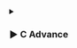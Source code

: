 <details>
  <summary><h3>▶ C Advance </h3></summary>

<details>
  <summary><h3>Quá trình biên dịch</h3></summary>
	
Quy trình biên dịch là quá trình chuyển đổi từ ngôn ngữ bậc cao (NNBC) (C/C++, Pascal, Java, C#…) sang  ngôn ngữ máy , để máy tính có thể hiểu và thực thi.
### Quá trình biên dịch bao gồm 4 giai đoạn:
- Giai đoàn tiền xử lý (Pre-processor)
- Giai đoạn dịch NNBC sang Asembly (Compiler)
- Giai đoạn dịch asembly sang ngôn ngữ máy (Asember)
- Giai đoạn liên kết (Linker)
![compiler](https://github.com/khokhanptv/ADVANCED-CC-ALGORITHM-T122023/assets/136571945/439abd04-d8d2-4f2c-97a5-be7f5074fe39)

**_Pre-processor (Giai đoạn tiền xử lý):_**

-   1 Project có nhiều file:`a.h, b.h, a.c, b.c `và file `main.c` sau quá trình tiền xử lý thành 1 file duy nhất là file `main.i`.
-   Lệnh trong CMD là: `gcc -E main.c -o main.i`

**3 việc xảy ra trong quá trình tiền xử lý:**

-   Xóa bỏ cmt,ghi chú.
-   `#include` file header, có nghĩa là nội dung file sẽ được chèn vào vị trí mà mình chỉ định.
-   Triển khai macro:

    -   Macro là từ dùng để chỉ những thông tin được xử lý ở tiền xử lý.Hiểu nôm na là cái j mà ở bước tiền xử lý làm thì sẽ gọi là macro.
    -   `#define`:

        -   Macro được định nghĩa bằng cách sử dụng chỉ thị tiền xử lý #define.
        -   Nơi nào có tên Macro sẽ được thay thế bằng nội dung của macro đó.
        -   Giảm lặp lại mã ,dễ bảo trì.
        -   ví dụ:

        ```C
        #define display_sum(a,b) \ // xuống dòng
        	printf("this is macro to sum 2 number \n");\
        	printf("result is:%d \n",a+b);// dòng cuối cùn không cần\

        int main(){
        	display_sum(5,6);
        	return 0;
        }
        ```

    -   `#undef`:

        -   Dùng để hủy định nghĩa 1 macro đã dc định nghĩa trước đó bằng `#define`.
        -   Nếu hai hoặc nhiều tệp tiêu đề có cùng tên macro, chúng có thể xung đột với nhau. Việc sử dụng các chỉ thị này giúp ngăn chặn các xung đột này.
        -   ví dụ:

        ```C
        #include <stdio.h>
        #include "nhietdo.c"
        #include "doam.c"
        // trong 2 file đều có macro lần lượt là:
        //#define cam_bien 10(nhietdo.c)
        //#define cam_bien 20(doam.c)

        int main(){
        	#undef cam_bien
        	#define cam_bien 40
        	return 0;
        }
        ```

    -   `#if`: Sử dụng để bắt đầu 1 điều kiện xử lý.Nếu đúng thì các dòng lệnh sau `#if` sẽ được biên dịch , sai sẽ bỏ qua đến khi gặp`#endif`.
    -   `#elif`: Để thêm 1 ĐK mới khi `#if` hoặc `#elif` sai.
    -   `#else`: Dùng khi không có ĐK nào đúng
    -   `#ifdef` : Dùng để kiểm tra 1 macro định nghĩa hay chưa.Nếu định nghĩa rồi thì mã sau ifdef sẽ được biên dịch.
    -   `#ifndef`: Dùng để kiểm tra 1 macro định nghĩa hay chưa.Nếu chưa định nghĩa thì mã sau ifndef sẽ được biên dịch.Thường dùng để kiểm tra macro đó đã dc định nghĩa trong file nào chưa, kết thúc thì `#endif`

    **Mục đích để tránh Định Nghĩa Nhiều Lần và Xung Đột**

    -   Ví dụ:

    ```C
    #ifndef __MAIN_H__
    #define __MAIN_H__
    #include<stdio.h>
    #endif
    ```

    -   1 số toán tử trong Macro:

        -   #define STRINGSIZE(x) #x
        -   Ví dụ:

            ```C
            #define STRINGSIZE(x) #x
            #define DATA 40

            int main(){
            	prinf("the value: %s\n",STRINGSIZE(DATA));
            	return 0;
            // sẽ in ra the value: DATA
            }
            ```

        -   Variadic Macro: Là 1 macro cho phép nhận 1 số lượng biến tham số có thể thay đổi
        <details>
        <summary>Ví dụ:</summary>

        ```C

        	#include <stdio.h>

        	#define print_menu_item(...) \
        		do { \
        			const char *items[] = {__VA_ARGS__}; \
        			int n = sizeof(items) / sizeof(items[0]); \
        			for (int i = 0; i < n; i++) { \
        				print_menu_item(i + 1, items[i]); \
        			} \
        		} while (0)

        	#define case_option(number, function) \
        		case number: \
        			function(); \
        			break;

        	#define handle_option(option, ...) \
        		switch (option) { \
        			__VA_ARGS__ \
        			default: \
        				printf("Invalid option!\n"); \
        		}

        	void print_menu_item(int number, const char *item) {
        			printf("%d. %s\n", number, item);
        		}

        	void feature1() { printf("Feature 1 selected\n"); }
        	void feature2() { printf("Feature 2 selected\n"); }
        	void feature3() { printf("Feature 3 selected\n"); }
        	void feature4() { printf("Feature 4 selected\n"); }

        	int main() {
        		print_menu_item("Option 1", "Option 2", "Option 3", "Option 4", "Exit");

        		int option;
        		scanf("%d", &option);

        		handle_option(option,
        					case_option(1, feature1)
        					case_option(2, feature2)
        					case_option(3, feature3)
        					case_option(4, feature4)
        		)

        		return 0;
        ```

        </details>

-   **_Compiler (Giai đoạn dịch NNBC sang ngôn ngữ Assembly):_**
    -   Quá trình này compiler sẽ biên dịch từ file `.i` sang file ngôn ngữ assembly là file `.s`.
    -   Dùng lệnh `gcc -S main.i -o main.s`.
-   **_Assembler (Giai đoạn dịch ngôn ngữ Assembly sang ngôn ngữ máy):_** compiler sẽ Biên dịch ngôn ngữ Assembly sang ngôn ngữ máy (0 và 1). Và tạo ra tệp tin Object `.o`
    -   Dùng lệnh `gcc -c main.s -o main.o` để tạo ra file ".o"
-   **_Linker (Giải đoạn liên kết):_**
    -   1 hoặc nhiều file.o sẽ được compiler liên kết lại 1 File `.exe`.
    -   File này để hệ điều hành chạy
    -   Dùng lệnh `gcc  main.o -o filename` để tạo ra tệp thực thi .

</details>
<details>
  <summary><h3>Stdargt - Assert</h3></summary>

-   **Stdargt:**
-   Cú pháp: `#include<stdarg.h`
-   stdarg.h trong Thư viện C định nghĩa một kiểu biến va_list và 3 macro mà có thể được sử dụng để lấy các tham số trong một hàm khi không cần biết chính xác có bao nhiêu tham số đầu vào
-   va_list: là một kiểu dữ liệu để đại diện cho danh sách các đối số biến đổi.
-   va_start: Bắt đầu một danh sách đối số biến đổi. Nó cần được gọi trước khi truy cập các đối số biến đổi đầu tiên.
-   va_arg: Truy cập một đối số trong danh sách. Hàm này nhận một đối số của kiểu được xác định bởi tham số thứ hai
-   va_end: Kết thúc việc sử dụng danh sách đối số biến đổi. Nó cần được gọi trước khi kết thúc hàm.

<details>
<summary>Ví dụ:</summary>

```C
#include <stdio.h>
#include <stdarg.h>

int sum(int count, ...) {
    va_list args;// đây là 1 kiểu dữ liệu ,để lưu 1 địa chỉ
    va_start(args, count);//count để xác định  giá trị ban đầu
	//trong trường hợp này là 4....

    int result = 0;
    for (int i = 0; i < count; i++) {
        result += va_arg(args, int);// ép kiểu dữ liệu
    }

    va_end(args);

    return result;
}

int main() {
    printf("Sum: %d\n", sum(4, 1, 2, 3, 4));// sum:10 , vì cout =4>> truyền vào 4 tham số
    return 0;
}

```

</details>

<details>
<summary>Ví dụ 2:</summary>

```C++
#include <stdio.h>
#include <stdarg.h>


typedef struct Data
{
    int x;
    double y;
} Data;

void display(int count, ...) {

    va_list args;

    va_start(args, count);

    int result = 0;

    for (int i = 0; i < count; i++)
    {
        Data tmp = va_arg(args,Data);
        printf("Data.x at %d is: %d\n", i,tmp.x);
        printf("Data.y at %d is: %f\n", i,tmp.y);
    }


    va_end(args);


}

int main() {


    display(3, (Data){2,5.0} , (Data){10,57.0}, (Data){29,36.0});
    return 0;
}

```

</details>
<details>
<summary>Ví dụ 3:</summary>

-   Bài toán thực tế, làm sao viết 1 hàm chung , để phù hợp với bất kỳ số lượng tham số đầu vào.
-   cảm biến độ ẩm 2 tham số , nhiệt độ 3 tham số >> cần 1 hàm phù hợp

```C
#include <stdio.h>
#include <stdarg.h>

typedef enum {
    TEMPERATURE_SENSOR,
    PRESSURE_SENSOR
} SensorType;// đầu tiên định nghĩa 1 enum

void processSensorData(SensorType type, ...) {
    va_list args;
    va_start(args, type);

    switch (type) {
        case TEMPERATURE_SENSOR: {// khi có bài toán lựa chọn thì dùng switch..case
            int numArgs = va_arg(args, int);
            int sensorId = va_arg(args, int);
            float temperature = va_arg(args, double); // float được promote thành double
            printf("Temperature Sensor ID: %d, Reading: %.2f degrees\n", sensorId, temperature);
            if (numArgs > 2) {
                // Xử lý thêm tham số nếu có
                char* additionalInfo = va_arg(args, char*);
                printf("Additional Info: %s\n", additionalInfo);
            }
            break;
        }
        case PRESSURE_SENSOR: {
            int numArgs = va_arg(args, int);
            int sensorId = va_arg(args, int);
            int pressure = va_arg(args, int);
            printf("Pressure Sensor ID: %d, Reading: %d Pa\n", sensorId, pressure);
            if (numArgs > 2) {
                // Xử lý thêm tham số nếu có
                char* unit = va_arg(args, char*);
                printf("Unit: %s\n", unit);
            }
            break;
        }
    }

    va_end(args);
}

int main() {
    processSensorData(TEMPERATURE_SENSOR, 3, 1, 36.5, "Room Temperature");
    processSensorData(PRESSURE_SENSOR, 2, 2, 101325);
    return 0;
}

```

</details>

-   **assert:** - Cung cấp macro assert. - Macro này được sử dụng để kiểm tra một điều kiện. - Nếu điều kiện đúng (true), không có gì xảy ra và chương trình tiếp tục thực thi. - Nếu điều kiện sai (false), chương trình dừng lại và thông báo một thông điệp lỗi. - Dùng trong debug, dùng #define NDEBUG để tắt debug - Tóm lại, assert thường được sử dụng để kiểm tra điều kiện và kết thúc chương trình khi có lỗi
<details>
<summary>Ví dụ:</summary>

```C
#include <stdio.h>
#include <assert.h>
int main() {
	int x = 5;
	assert(x == 5);    // Chương trình sẽ tiếp tục thực thi nếu điều kiện là đúng.
	printf("X is: %d", x);
	return 0;
}

```

</details>

-Thông thường trong thực tế sẽ code:

<details>
<summary>Ví dụ:</summary>

```C
#define LOG(condition, cmd) assert(condition && #cmd);
int main{
	int x=0;
	LOG(x>5,x phai lon hon 5);
}
```

Hoặc

```C
#include <assert.h>
#define ASSERT_IN_RANGE(val, min, max) assert((val) >= (min) && (val) <= (max))

void setLevel(int level) {
    ASSERT_IN_RANGE(level, 1, 31);
    // Thiết lập cấp độ
}
int main(){
	int x=45;
	int day =5;
	ASSERT_IN_RANGE	(day,0,31);// day <31 thì sẽ thực hiện code tiếp theo
	//sai thì thông báo
	printf("day bang %d\n",day);

}

```

</details>

</details>
<details>
  <summary><h3>Pointer</h3></summary>

-   Con trỏ (pointer) là một biến chứa địa chỉ bộ nhớ của một biến khác. Việc sử dụng con trỏ giúp chúng ta thực hiện các thao tác trên bộ nhớ một cách linh hoạt hơn.
-   Thông qua con trỏ có thể thay đổi giá trị tại biến mà nó trỏ tới

-   Cách khai báo:

```C
int x = 10;
int *ptr = &x;  // ptr giờ đây chứa địa chỉ của x
*ptr =5;
>> x bằng5
```

-   Kích thước của con trỏ phụ thuộc vào kiến trúc máy tính và trình biên dịch.
-   `Môi trường Windows 32 bit: 4 bytes`
-   `Môi trường Windows 64 bit: 8 bytes`

```C
int main()
{
    int *ptr;
    printf("Size of pointer: %d bytes\n", sizeof(ptr));
    return 0;

}

```

-   Ứng dụng để truyền tham trị .
<details>
<summary>Ví dụ:</summary>

```C
#include <stdio.h>

// Hàm swap: Đổi giá trị của hai biến sử dụng con trỏ
void swap(int *a, int *b)
{
    int tmp = *a;   // Lưu giá trị của biến a vào biến tạm thời tmp
    *a = *b;        // Gán giá trị của biến b cho biến a
    *b = tmp;       // Gán giá trị của biến tạm thời tmp (ban đầu là giá trị của a) cho biến b
}

// Hàm main: Hàm chính của chương trình
int main()
{
    int a = 10, b = 20; // Khai báo và khởi tạo hai biến a và b

    swap(&a, &b);       // Gọi hàm swap để đổi giá trị của a và b

    // In ra giá trị của a và b sau khi đã đổi giá trị
    printf("value a is: %d\n", a);
    printf("value b is: %d\n", b);

    return 0; // Kết thúc chương trình
}

```

</details>

**Con trỏ hàm**

-   Pointer to function (con trỏ hàm) là một biến giữ địa chỉ của một hàm.Có nghĩa nó trỏ đến vùng nhớ chứa mã máy của hàm được định nghĩa
-   Có thể sử dụng con trỏ hàm để truy cập và gọi hàm từ một địa chỉ bộ nhớ cụ thể.
-   Cú pháp:
    `kiểu dữ liệu (*tên con trỏ hàm)(kieu du liêu1, kieu du liêu2)`
-   kiểu dữ liệu trùng với kiểu dữ liệu của hàm trỏ tới.
-   Nếu cần truyền tham số thì kiểu dữ liệu 1 ,2 trùng với hàm truyền vào.

```C
#include <stdio.h>
int add(int a, int b) {
    return a + b;
}
int main() {
    int (*sum)(int, int); // Khai báo con trỏ hàm
    sum = add;            // Gán địa chỉ của hàm add cho con trỏ sum

    printf("Sum: %d\n", sum(3, 4)); // Gọi hàm thông qua con trỏ hàm

    return 0;
}
```

**Hàm con trỏ**

-   Hàm con trỏ là một hàm mà tham số của nó là một con trỏ hàm.
-   Điều này cho phép bạn truyền một hàm cụ thể vào một hàm khác để thực hiện các tác vụ động linh hoạt
<details>
<summary>Ví dụ:</summary>

```C
#include <stdio.h>
// Hàm con trỏ làm tham số cho một hàm khác
void processNumbers(int (*operation)(int, int), int a, int b) {
    int result = operation(a, b);
    printf("Result: %d\n", result);
}

// Hàm mẫu 1
int add(int a, int b) {
    return a + b;
}

int main() {
    int a = 10, b = 5;
    processNumbers(add, a, b);


    return 0;
}
```

</details>

**Con trỏ void**

-   Void Pointer là một kiểu đặc biệt của con trỏ ,nó có thể trỏ đến bất kỳ địa chỉ nào mà không cần biết tới kiểu dữ liệu của giá trị tại địa chỉ đó.
-   Cách ép kiểu dữ liệu từ con trỏ Void:`(int*)(ptr)` đang ép về kiểu int.
-   Dùng trong bài toán , nhiều kiểu dữ liệu mà không muốn dùng nhiều loại con trỏ trỏ tới chúng .
-   Trong ví dụ bên dưới, con trỏ ptr trỏ tới tất cả các biến.
<details>
<summary>Ví dụ:</summary>

```C
#include <stdio.h>
#include <stdlib.h>

int sum(int a, int b)
{
    return a+b;
}

int main() {

    char array[] = "Hello";
    int value = 5;
    double test = 15.7;
    char letter = 'A';

    void *ptr = &value;
    printf("value is: %d\n", *(int*)(ptr));

    ptr = &test;
    printf("value is: %f\n", *(double*)(ptr));

    ptr = &letter;
    printf("value is: %c\n", *(char*)(ptr));

    ptr = sum;
    printf("sum: %d\n", ((int (*)(int,int))ptr)(5,6));

    void *ptr1[] = {&value, &test, &letter , sum, array};

    printf("value: %d\n", *(int*)ptr1[0]);

    printf("value: %c\n", *((char*)ptr1[4]+1));

    return 0;
}

```

</details>

**Con trỏ hằng- Pointer to Constant**

-   Khai báo:`const　<Kiểu dữ liệu>　* <Tên con trỏ>;`
-   không thể thay đổi giá trị tại biến mà nó đang trỏ đến.
-   Ứng dụng:Trong bài toán thao tác với mảng, lý do arr trả về địa chỉ ,là 1 con trỏ , có thể thay đổi giá trị thông qua địa chỉ .
-   So sánh:

| Con trỏ thường          | Con trỏ hằng               |
| ----------------------- | -------------------------- |
| Có thể thay đổi giá trị | không thể thay đổi giá trị |

```C
 int *ptr;// con trỏ thường
 const int *ptr1;//con trỏ hằng
 x=5;
 ptr=&x;
 *ptr=10;
 printf("x la %d",x);//x =10
 *ptr1 =10;//lỗi , vì nó làm thay đổi giá trị biến
```

**Hằng con trỏ- Constant Pointer**

-   Khai báo:`int *const const_ptr = &value;`
-   Đặc điểm:
    -   Khi khai báo hằng con trỏ cần khởi tạo giá trị địa chỉ cho nó.
    -   Khi hằng con trỏ đã trỏ đến 1 địa chỉ nào rồi,nó không thể trỏ tới bất kỳ 1 địa chỉ nào khác.
    -   Có thể thay đổi được giá trị tại địa chỉ đã khởi gán ban đầu.

<details>
<summary>Ví dụ:</summary>

```C
#include <stdio.h>
#include <stdlib.h>
int main() {
	int value = 5;
	int test = 15;
	int *const const_ptr = &value;
	printf("value: %d\n", *const_ptr);
	*const_ptr = 7
	printf("value: %d\n", *const_ptr);
	const_ptr = &test; // LỖI vì đã cố định vào value
	return 0;
}
```

</details>

**Pointer to Pointer**

-   là một kiểu dữ liệu trong ngôn ngữ lập trình cho phép bạn lưu trữ địa chỉ của một con trỏ.
-   Con trỏ đến con trỏ cung cấp một cấp bậc trỏ mới, cho phép bạn thay đổi giá trị của con trỏ gốc.
-   Cấp bậc này có thể hữu ích trong nhiều tình huống, đặc biệt là khi bạn làm việc với các hàm cần thay đổi giá trị của con trỏ.

<details>
<summary>Ví dụ:</summary>

```C
int test = 5;	//Address: 0x01
			 	//Value:	5
int *ptr = &test;//Address: 0x02
			 	//Value:	0x01
int **ptr1=&ptr;//Address: 0x03
			 	//Value:	0x01

#include <stdio.h>

int main() {
    int x = 10;
    int *ptr1 = &x;  // Con trỏ ptr1 trỏ đến biến x
    int **ptr2 = &ptr1;  // Con trỏ ptr2 trỏ đến con trỏ ptr1

    printf("Địa chỉ x: %p\n", &x);   //Địa chỉ x: 0x7ffe88cb3ab4
    printf("gia tri ptr1: %p\n", ptr1);//gia tri ptr1: 0x7ffe88cb3ab4
    printf("Địa chỉ con trỏ ptr1: %p\n", &ptr1);//Địa chỉ con trỏ ptr1: 0x7ffe88cb3ab8
    printf("Giá trị của ptr2 (địa chỉ của ptr1): %p\n", ptr2)//Giá trị của ptr2 (địa chỉ của ptr1): 0x7ffe88cb3ab8

    return 0;
}

```

</details>

**NULL Pointer**

-   Khai báo:`int *ptr = NULL; `
-   NULL pointer là một con trỏ không trỏ đến bất kỳ vùng nhớ cụ thể nào.
-   Trong vđk khởi tạo con trỏ phải gán NULL
-   Trước khi xài thì phải kiểm tra nó là NULL hay không.
-   Lý do nếu kiểm tra không phải là NULL thì con trỏ đang trỏ tới 1 giá trị nào đó ,Tránh dereferencing (sử dụng giá trị mà con trỏ trỏ đến) làm sai chương trình.
-   Khi xài xong 1 pointer thì phải gán nó bằng Null, để tránh sử dụng giá trị cũ của con trỏ.

<details>
<summary>Ví dụ:</summary>

```C

#include <stdio.h>
int main() {
    int *ptr = NULL;  // Gán giá trị NULL cho con trỏ 0x0000000

    if (ptr == NULL) {
        printf("Pointer is NULL\n");
    } else {
        printf("Pointer is not NULL\n");
    }

    int score_game = 5;
    if (ptr == NULL)
    {
        ptr = &score_game;
        *ptr = 30;
        ptr = NULL;
    }
}

```

</details>

</details>
<details>
  <summary><h3>Từ khóa đặc biệt trong C </h3></summary>

-   Biến cục bộ là biến tồn tại trong các hàm :Hàm main() , hàm con.Biến cục bộ sẽ được lưu vào vùng nhớ stack, thu hồi khi kết thúc hàm.
-   Biến toàn cục là các biến được khai báo ở bên ngoài tất cả các hàm , Biến toàn cục tồn tại cho tới khi chương trình kết thúc.

### Khác nhau của static cục bộ và static toàn cục:

**Biến static cục bộ:**

-   Khi 1 biến cục bộ được khai báo với từ khóa static. Biến sẽ chỉ được khởi tạo 1 lần duy nhất và tồn tại suốt thời gian chạy chương trình.
-   Giá trị của nó không bị mất đi ngay cả khi kết thúc hàm
-   Biến static sẽ lưu vào vùng nhớ Data/ Bss, được giải phóng khi kết thúc chương trình.

-   Ví dụ:

```C
		#include <stdio.h>
		void printMessage() {
		static int count = 0;
		// Tăng giá trị biến mỗi lần hàm được gọi
		count++;
		printf("Count: %d\n", count);
		}

		int main() {
		// Gọi hàm có sử dụng biến static
		printMessage();//
		printMessage();

		return 0;
		}// KQ:Count: 1,Count: 2

```

**Biến static toàn cục:**

-   Biến toàn cục static sẽ chỉ có thể được truy cập và sử dụng trong File khai báo nó, các File khác không có cách nào truy cập được.Nghĩa là `extern` không dùng được
-   Ví dụ:globalStaticVar được khai báo là static và nằm trong file "File1.c". Do đó, bạn không thể trực tiếp truy cập nó từ file "File2.c", bằng extern int globalStaticVar; trong File2.c, chương trình sẽ không biên dịch được và thông báo lỗi.

**Biến Extern:**

-   Trong C, khi 1 biến đi sau từ khóa “extern” có nghĩa:
-   Từ khóa extern được sử dụng để khai báo một biến,hàm mà đã được định nghĩa bên ngoài chương trình hoặc tệp tin.
-   Biến extern không tạo ra bộ nhớ mới cho biến , tiết kiệm dung lượng chương trình
-   Biến được tham chiếu phải được khai báo toàn cục.
-   Lưu ý: khi sử dụng extern, không được khai báo giá trị ban đầu cho biến

 <details>
<summary>Ví dụ</summary>

-   File 1 ta khai báo

```C
int GlobalVariable = 0; // implicit definition
void SomeFunction(); // function prototype (declaration)
int main()
{
  GlobalVariable = 1;
  SomeFunction();
  return 0;
}
```

-   File 2, chúng ta extern biến đó để sử dụng

```C
extern int GlobalVariable; // implicit definition
void SomeFunction(); // function prototype (declaration)
int main()
{
  GlobalVariable = 1;
  SomeFunction();
  return 0;
};
```

 </details>

**Biến register:**

-   Từ khóa register được dùng để khai báo các biến có tính chất như biến cục bộ nhưng mà nó được lưu trong thanh ghi của CPU. Do nó được lưu trong thanh ghi nên tốc độ xử lý sẽ nhanh hơn so với các biến được lưu trong Ram.
    `register int counter = 0;`
-   Hạn chế dùng register vì thanh ghi có giới hạn (32 bit là 4 byte , 64 bit là 8 byte ) >> chỉ lưu những biến quan trọng , cần tính toán nhanh
-   Giải thích :Nếu khai báo biến thông thường để tính toán không có từ khóa register , thực hiện một phép tính thì cần có 3 bước.
    -   Ví dụ: `int a = 6.Ví dụ :a có địa chỉ là 0X01,  a=a+4`
    -   B1:Lưu địa chỉ và giá trị của biến vào bộ nhớ RAM : `0X01=6;`
    -   B2:Sau đó chuyển từ Ram qua thanh ghi(register)
    -   B3:Từ register chuyển qua ALU (Arithmetic Logic Unit) ,để tính toán.Sau khi tính toán xong thì lại chuyển ngược về register>> về RAM

**Biến volatile:** Thông báo cho trình biên dịch rằng giá trị của biến này không tối ưu , nếu tối ưu thì sẽ không đúng kết quả của người code.

-   Sử dụng volatile với biến có giá trị thay đổi từ bên ngoài , liên tục và giống nhau.Nếu không có volatile, compiler sẽ hiểu rằng các biến như vậy dường như không thay đổi giá trị nên compiler có xu hướng loại bỏ để có thể tối ưu kích cỡ file code .
-   Ví dụ:

```C
   	int main() {
    volatile int sensorValue;

    while (1) {
        // Đọc giá trị từ cảm biến (sensor)
        sensorValue = readSensor();

        // Xử lý giá trị cảm biến
        processSensorValue(sensorValue);
    }

    return 0;
}
```

</details>
 
<details>
  <summary><h3>Goto_setjmp</h3></summary>

**Goto:**

-   goto là một từ khóa trong ngôn ngữ lập trình C, cho phép chương trình nhảy đến một nhãn (label) đã được đặt trước đó trong cùng một hàm.

 <details>
<summary>Ví dụ</summary>

```C
#include <stdio.h>
int main() {
	int i = 0;   // Đặt nhãn    start
	if (i >= 5) {
		goto end;  // Chuyển control đến nhãn "end"
		}
		printf("%d ", i);
		i++;
		goto start;  // Chuyển control đến nhãn "start"
		end: // Nhãn "end"
		printf("\n");
		return 0;
	}
```

</details>

**Setjmp.h:**

-   `setjmp.h` là một thư viện trong ngôn ngữ lập trình C, chứa các hàm setjmp và longjmp được sử dụng để xử lý các tình huống ngoại lệ.
-   Khi điều kiện là sai, chúng không dừng chương trình lại như assert, mà thay vào đó chúng tạo ra một cơ hội để nhảy đến một điểm nhảy trước đó đã được đánh dấu bởi setjmp
-   `setjmp` sẽ lưu điểm đánh dấu chương trình ngoại lệ .
-   `longjmp` được sử dụng để nhảy đến một điểm đã được đánh dấu bởi setjmp.

 <details>
<summary>Ví dụ</summary>

```C

#include <stdio.h>
#include <setjmp.h>

jmp_buf buf;//jmp_buf là kiểu dữ liệu trong thư viện Setjmp.h
int exception_code;

#define TRY if ((exception_code = setjmp(buf)) == 0)
#define CATCH(x) else if (exception_code == (x))
#define THROW(x) longjmp(buf, (x))


double divide(int a, int b) {
    if (b == 0) {
        THROW(1); // Mã lỗi 1
    }
    return (double)a / b;
}

int main() {
    int a = 10;
    int b = 0;
    double result = 0.0;

    TRY {
        result = divide(a, b);
        printf("Result: %f\n", result);
    } CATCH(1) {
        printf("Error: Divide by 0!\n");
    }


    // Các xử lý khác của chương trình
    return 0;
}


```

</details>

</details>
